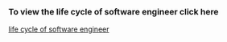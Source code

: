 <br />
<div>
  <h3>To view the life cycle of software engineer click here </h3>
  <a href="https://hsarfaraz.github.io/softwarekiaapbiti/index.html">life cycle of software engineer</a>
</div>

